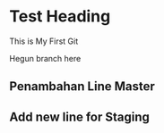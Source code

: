 # Test Heading
This is My First Git <br/>

Hegun branch here

Penambahan Line Master
-----

Add new line for Staging
------------------------
